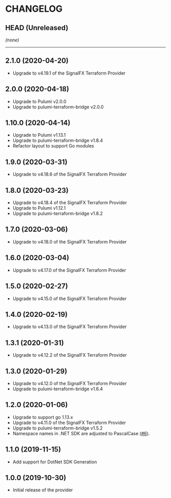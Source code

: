 CHANGELOG
=========

## HEAD (Unreleased)
_(none)_

---

## 2.1.0 (2020-04-20)
* Upgrade to v4.19.1 of the SignalFX Terraform Provider

## 2.0.0 (2020-04-18)
* Upgrade to Pulumi v2.0.0
* Upgrade to pulumi-terraform-bridge v2.0.0

## 1.10.0 (2020-04-14)
* Upgrade to Pulumi v1.13.1
* Upgrade to pulumi-terraform-bridge v1.8.4
* Refactor layout to support Go modules

## 1.9.0 (2020-03-31)
* Upgrade to v4.18.6 of the SignalFX Terraform Provider

## 1.8.0 (2020-03-23)
* Upgrade to v4.18.4 of the SignalFX Terraform Provider
* Upgrade to Pulumi v1.12.1
* Upgrade to pulumi-terraform-bridge v1.8.2

## 1.7.0 (2020-03-06)
* Upgrade to v4.18.0 of the SignalFX Terraform Provider

## 1.6.0 (2020-03-04)
* Upgrade to v4.17.0 of the SignalFX Terraform Provider

## 1.5.0 (2020-02-27)
* Upgrade to v4.15.0 of the SignalFX Terraform Provider

## 1.4.0 (2020-02-19)
* Upgrade to v4.13.0 of the SignalFX Terraform Provider

## 1.3.1 (2020-01-31)
* Upgrade to v4.12.2 of the SignalFX Terraform Provider

## 1.3.0 (2020-01-29)
* Upgrade to v4.12.0 of the SignalFX Terraform Provider
* Upgrade to pulumi-terraform-bridge v1.6.4

## 1.2.0 (2020-01-06)
* Upgrade to support go 1.13.x
* Upgrade to v4.11.0 of the SignalFX Terraform Provider
* Upgrade to pulumi-terraform-bridge v1.5.2
* Namespace names in .NET SDK are adjusted to PascalCase
([#6](https://github.com/pulumi/pulumi-signalfx/pull/6)).

## 1.1.0 (2019-11-15)
* Add support for DotNet SDK Generation

## 1.0.0 (2019-10-30)
* Initial release of the provider
